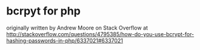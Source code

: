 # bcrpyt for php

originally written by Andrew Moore on Stack Overflow at
http://stackoverflow.com/questions/4795385/how-do-you-use-bcrypt-for-hashing-passwords-in-php/6337021#6337021


